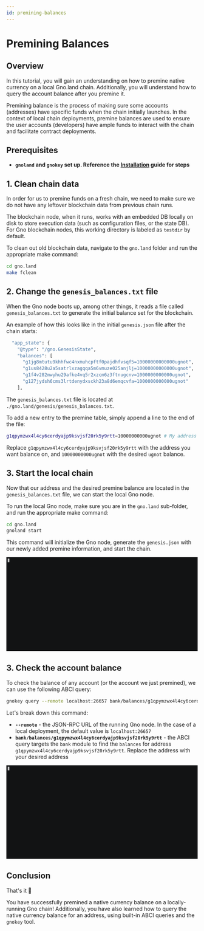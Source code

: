 ```yaml
---
id: premining-balances
---
```


# Premining Balances

## Overview

In this tutorial, you will gain an understanding on how to premine native currency on a local Gno.land chain.
Additionally, you will understand how to query the account balance after you premine it.

Premining balance is the process of making sure some accounts (addresses) have specific funds when the chain initially
launches. In the context of local chain deployments, premine balances are used to ensure the user accounts (developers)
have ample funds to interact with the chain and facilitate contract deployments.

## Prerequisites

- **`gnoland` and `gnokey` set up. Reference the [Installation](local-setup.md#3-installing-other-gno-tools) guide
  for steps**

## 1. Clean chain data

In order for us to premine funds on a fresh chain, we need to make sure we do not have any leftover blockchain data
from previous chain runs.

The blockchain node, when it runs, works with an embedded DB locally on disk to store execution data (such as
configuration files, or the state DB). For Gno blockchain nodes, this working directory is labeled as `testdir` by
default.

To clean out old blockchain data, navigate to the `gno.land` folder and run the appropriate make command:

```bash
cd gno.land
make fclean
```

## 2. Change the `genesis_balances.txt` file

When the Gno node boots up, among other things, it reads a file called `genesis_balances.txt` to generate the initial
balance set for the blockchain.

An example of how this looks like in the initial `genesis.json` file after the chain starts:

```bash
  "app_state": {
    "@type": "/gno.GenesisState",
    "balances": [
      "g1jg8mtutu9khhfwc4nxmuhcpftf0pajdhfvsqf5=10000000000000ugnot",
      "g1us8428u2a5satrlxzagqqa5m6vmuze025anjlj=10000000000000ugnot",
      "g1f4v282mwyhu29afke4vq5r2xzcm6z3ftnugcnv=1000000000000ugnot",
      "g127jydsh6cms3lrtdenydxsckh23a8d6emqcvfa=1000000000000ugnot"
    ],
``` 

The `genesis_balances.txt` file is located at `./gno.land/genesis/genesis_balances.txt`.

To add a new entry to the premine table, simply append a line to the end of the file:

```bash
g1qpymzwx4l4cy6cerdyajp9ksvjsf20rk5y9rtt=10000000000ugnot # My address
```

Replace `g1qpymzwx4l4cy6cerdyajp9ksvjsf20rk5y9rtt` with the address you want balance on, and `10000000000ugnot` with the
desired `ugnot` balance.

## 3. Start the local chain

Now that our address and the desired premine balance are located in the `genesis_balances.txt` file, we can start the
local Gno node.

To run the local Gno node, make sure you are in the `gno.land` sub-folder, and run the appropriate make command:

```bash
cd gno.land
gnoland start
```

This command will initialize the Gno node, generate the `genesis.json` with our newly added premine information, and
start the chain.

![gnoland start](../../assets/getting-started/setting-up-funds/gnoland-start.gif)

## 3. Check the account balance

To check the balance of any account (or the account we just premined), we can use the following ABCI query:

```bash
gnokey query --remote localhost:26657 bank/balances/g1qpymzwx4l4cy6cerdyajp9ksvjsf20rk5y9rtt
```

Let's break down this command:

- **`--remote`** - the JSON-RPC URL of the running Gno node. In the case of a local deployment, the default value
  is `localhost:26657`
- **`bank/balances/g1qpymzwx4l4cy6cerdyajp9ksvjsf20rk5y9rtt`** - the ABCI query targets the `bank` module to find
  the `balances` for address `g1qpymzwx4l4cy6cerdyajp9ksvjsf20rk5y9rtt`. Replace the address with your desired address

![gnokey query](../../assets/getting-started/setting-up-funds/gnokey-query.gif)

## Conclusion

That's it 🎉

You have successfully premined a native currency balance on a locally-running Gno chain!
Additionally, you have also learned how to query the native currency balance for an address, using built-in ABCI queries
and the `gnokey` tool.
